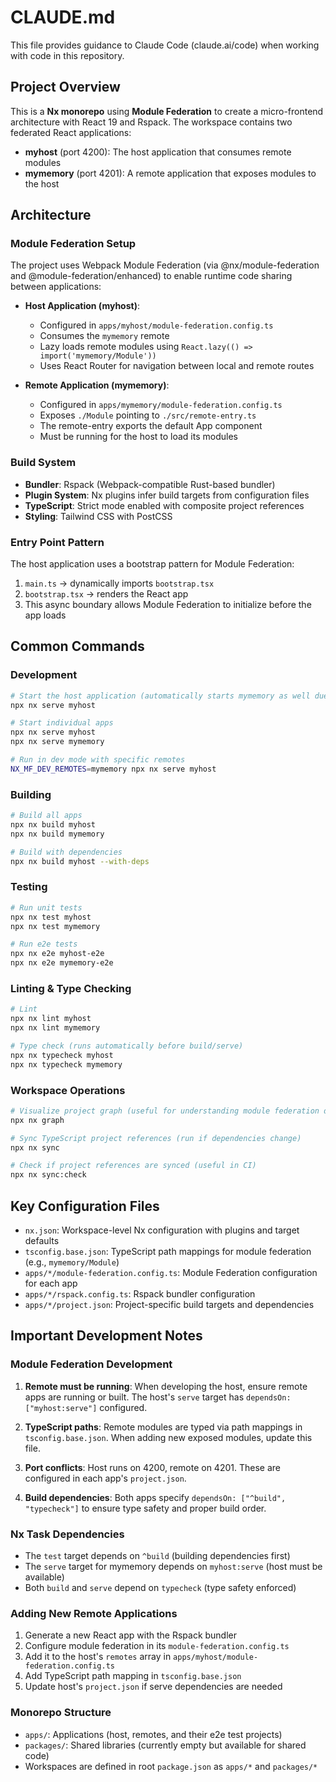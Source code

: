 # CLAUDE.md

This file provides guidance to Claude Code (claude.ai/code) when working with code in this repository.

## Project Overview

This is a **Nx monorepo** using **Module Federation** to create a micro-frontend architecture with React 19 and Rspack. The workspace contains two federated React applications:
- **myhost** (port 4200): The host application that consumes remote modules
- **mymemory** (port 4201): A remote application that exposes modules to the host

## Architecture

### Module Federation Setup

The project uses Webpack Module Federation (via @nx/module-federation and @module-federation/enhanced) to enable runtime code sharing between applications:

- **Host Application (myhost)**:
  - Configured in `apps/myhost/module-federation.config.ts`
  - Consumes the `mymemory` remote
  - Lazy loads remote modules using `React.lazy(() => import('mymemory/Module'))`
  - Uses React Router for navigation between local and remote routes

- **Remote Application (mymemory)**:
  - Configured in `apps/mymemory/module-federation.config.ts`
  - Exposes `./Module` pointing to `./src/remote-entry.ts`
  - The remote-entry exports the default App component
  - Must be running for the host to load its modules

### Build System

- **Bundler**: Rspack (Webpack-compatible Rust-based bundler)
- **Plugin System**: Nx plugins infer build targets from configuration files
- **TypeScript**: Strict mode enabled with composite project references
- **Styling**: Tailwind CSS with PostCSS

### Entry Point Pattern

The host application uses a bootstrap pattern for Module Federation:
1. `main.ts` → dynamically imports `bootstrap.tsx`
2. `bootstrap.tsx` → renders the React app
3. This async boundary allows Module Federation to initialize before the app loads

## Common Commands

### Development

```bash
# Start the host application (automatically starts mymemory as well due to dependsOn)
npx nx serve myhost

# Start individual apps
npx nx serve myhost
npx nx serve mymemory

# Run in dev mode with specific remotes
NX_MF_DEV_REMOTES=mymemory npx nx serve myhost
```

### Building

```bash
# Build all apps
npx nx build myhost
npx nx build mymemory

# Build with dependencies
npx nx build myhost --with-deps
```

### Testing

```bash
# Run unit tests
npx nx test myhost
npx nx test mymemory

# Run e2e tests
npx nx e2e myhost-e2e
npx nx e2e mymemory-e2e
```

### Linting & Type Checking

```bash
# Lint
npx nx lint myhost
npx nx lint mymemory

# Type check (runs automatically before build/serve)
npx nx typecheck myhost
npx nx typecheck mymemory
```

### Workspace Operations

```bash
# Visualize project graph (useful for understanding module federation dependencies)
npx nx graph

# Sync TypeScript project references (run if dependencies change)
npx nx sync

# Check if project references are synced (useful in CI)
npx nx sync:check
```

## Key Configuration Files

- `nx.json`: Workspace-level Nx configuration with plugins and target defaults
- `tsconfig.base.json`: TypeScript path mappings for module federation (e.g., `mymemory/Module`)
- `apps/*/module-federation.config.ts`: Module Federation configuration for each app
- `apps/*/rspack.config.ts`: Rspack bundler configuration
- `apps/*/project.json`: Project-specific build targets and dependencies

## Important Development Notes

### Module Federation Development

1. **Remote must be running**: When developing the host, ensure remote apps are running or built. The host's `serve` target has `dependsOn: ["myhost:serve"]` configured.

2. **TypeScript paths**: Remote modules are typed via path mappings in `tsconfig.base.json`. When adding new exposed modules, update this file.

3. **Port conflicts**: Host runs on 4200, remote on 4201. These are configured in each app's `project.json`.

4. **Build dependencies**: Both apps specify `dependsOn: ["^build", "typecheck"]` to ensure type safety and proper build order.

### Nx Task Dependencies

- The `test` target depends on `^build` (building dependencies first)
- The `serve` target for mymemory depends on `myhost:serve` (host must be available)
- Both `build` and `serve` depend on `typecheck` (type safety enforced)

### Adding New Remote Applications

1. Generate a new React app with the Rspack bundler
2. Configure module federation in its `module-federation.config.ts`
3. Add it to the host's `remotes` array in `apps/myhost/module-federation.config.ts`
4. Add TypeScript path mapping in `tsconfig.base.json`
5. Update host's `project.json` if serve dependencies are needed

### Monorepo Structure

- `apps/`: Applications (host, remotes, and their e2e test projects)
- `packages/`: Shared libraries (currently empty but available for shared code)
- Workspaces are defined in root `package.json` as `apps/*` and `packages/*`
